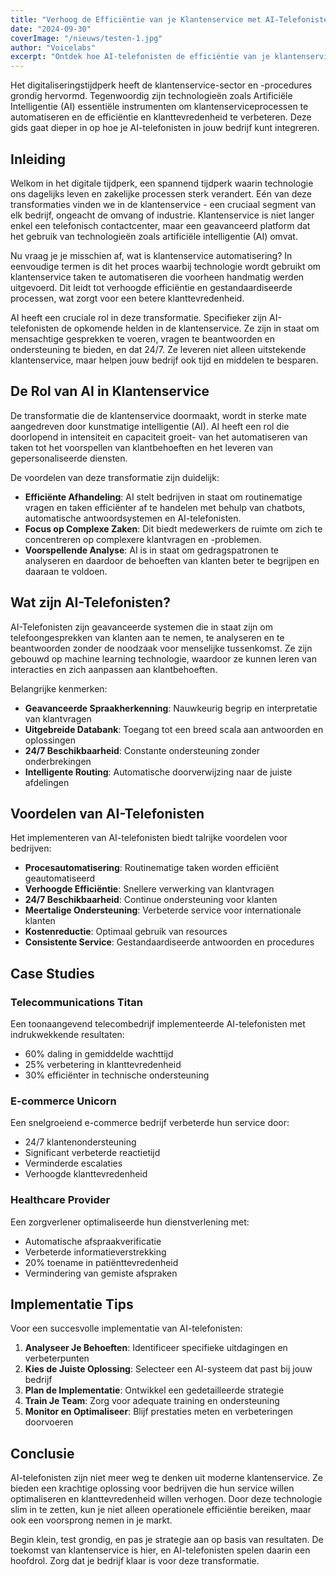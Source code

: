 ```yaml
---
title: "Verhoog de Efficiëntie van je Klantenservice met AI-Telefonisten"
date: "2024-09-30"
coverImage: "/nieuws/testen-1.jpg"
author: "Voicelabs"
excerpt: "Ontdek hoe AI-telefonisten de efficiëntie van je klantenservice kunnen verhogen. Van procesautomatisering tot 24/7 beschikbaarheid - leer hoe deze innovatieve technologie je bedrijf kan transformeren."
---
```


Het digitaliseringstijdperk heeft de klantenservice-sector en -procedures grondig hervormd. Tegenwoordig zijn technologieën zoals Artificiële Intelligentie (AI) essentiële instrumenten om klantenserviceprocessen te automatiseren en de efficiëntie en klanttevredenheid te verbeteren. Deze gids gaat dieper in op hoe je AI-telefonisten in jouw bedrijf kunt integreren.

## Inleiding

Welkom in het digitale tijdperk, een spannend tijdperk waarin technologie ons dagelijks leven en zakelijke processen sterk verandert. Eén van deze transformaties vinden we in de klantenservice - een cruciaal segment van elk bedrijf, ongeacht de omvang of industrie. Klantenservice is niet langer enkel een telefonisch contactcenter, maar een geavanceerd platform dat het gebruik van technologieën zoals artificiële intelligentie (AI) omvat.

Nu vraag je je misschien af, wat is klantenservice automatisering? In eenvoudige termen is dit het proces waarbij technologie wordt gebruikt om klantenservice taken te automatiseren die voorheen handmatig werden uitgevoerd. Dit leidt tot verhoogde efficiëntie en gestandaardiseerde processen, wat zorgt voor een betere klanttevredenheid.

AI heeft een cruciale rol in deze transformatie. Specifieker zijn AI-telefonisten de opkomende helden in de klantenservice. Ze zijn in staat om mensachtige gesprekken te voeren, vragen te beantwoorden en ondersteuning te bieden, en dat 24/7. Ze leveren niet alleen uitstekende klantenservice, maar helpen jouw bedrijf ook tijd en middelen te besparen.

## De Rol van AI in Klantenservice

De transformatie die de klantenservice doormaakt, wordt in sterke mate aangedreven door kunstmatige intelligentie (AI). AI heeft een rol die doorlopend in intensiteit en capaciteit groeit- van het automatiseren van taken tot het voorspellen van klantbehoeften en het leveren van gepersonaliseerde diensten.

De voordelen van deze transformatie zijn duidelijk:

* **Efficiënte Afhandeling**: AI stelt bedrijven in staat om routinematige vragen en taken efficiënter af te handelen met behulp van chatbots, automatische antwoordsystemen en AI-telefonisten.
* **Focus op Complexe Zaken**: Dit biedt medewerkers de ruimte om zich te concentreren op complexere klantvragen en -problemen.
* **Voorspellende Analyse**: AI is in staat om gedragspatronen te analyseren en daardoor de behoeften van klanten beter te begrijpen en daaraan te voldoen.

## Wat zijn AI-Telefonisten?

AI-Telefonisten zijn geavanceerde systemen die in staat zijn om telefoongesprekken van klanten aan te nemen, te analyseren en te beantwoorden zonder de noodzaak voor menselijke tussenkomst. Ze zijn gebouwd op machine learning technologie, waardoor ze kunnen leren van interacties en zich aanpassen aan klantbehoeften.

Belangrijke kenmerken:

* **Geavanceerde Spraakherkenning**: Nauwkeurig begrip en interpretatie van klantvragen
* **Uitgebreide Databank**: Toegang tot een breed scala aan antwoorden en oplossingen
* **24/7 Beschikbaarheid**: Constante ondersteuning zonder onderbrekingen
* **Intelligente Routing**: Automatische doorverwijzing naar de juiste afdelingen

## Voordelen van AI-Telefonisten

Het implementeren van AI-telefonisten biedt talrijke voordelen voor bedrijven:

* **Procesautomatisering**: Routinematige taken worden efficiënt geautomatiseerd
* **Verhoogde Efficiëntie**: Snellere verwerking van klantvragen
* **24/7 Beschikbaarheid**: Continue ondersteuning voor klanten
* **Meertalige Ondersteuning**: Verbeterde service voor internationale klanten
* **Kostenreductie**: Optimaal gebruik van resources
* **Consistente Service**: Gestandaardiseerde antwoorden en procedures

## Case Studies

### Telecommunications Titan

Een toonaangevend telecombedrijf implementeerde AI-telefonisten met indrukwekkende resultaten:
* 60% daling in gemiddelde wachttijd
* 25% verbetering in klanttevredenheid
* 30% efficiënter in technische ondersteuning

### E-commerce Unicorn

Een snelgroeiend e-commerce bedrijf verbeterde hun service door:
* 24/7 klantenondersteuning
* Significant verbeterde reactietijd
* Verminderde escalaties
* Verhoogde klanttevredenheid

### Healthcare Provider

Een zorgverlener optimaliseerde hun dienstverlening met:
* Automatische afspraakverificatie
* Verbeterde informatieverstrekking
* 20% toename in patiënttevredenheid
* Vermindering van gemiste afspraken

## Implementatie Tips

Voor een succesvolle implementatie van AI-telefonisten:

1. **Analyseer Je Behoeften**: Identificeer specifieke uitdagingen en verbeterpunten
2. **Kies de Juiste Oplossing**: Selecteer een AI-systeem dat past bij jouw bedrijf
3. **Plan de Implementatie**: Ontwikkel een gedetailleerde strategie
4. **Train Je Team**: Zorg voor adequate training en ondersteuning
5. **Monitor en Optimaliseer**: Blijf prestaties meten en verbeteringen doorvoeren

## Conclusie

AI-telefonisten zijn niet meer weg te denken uit moderne klantenservice. Ze bieden een krachtige oplossing voor bedrijven die hun service willen optimaliseren en klanttevredenheid willen verhogen. Door deze technologie slim in te zetten, kun je niet alleen operationele efficiëntie bereiken, maar ook een voorsprong nemen in je markt.

Begin klein, test grondig, en pas je strategie aan op basis van resultaten. De toekomst van klantenservice is hier, en AI-telefonisten spelen daarin een hoofdrol. Zorg dat je bedrijf klaar is voor deze transformatie. 